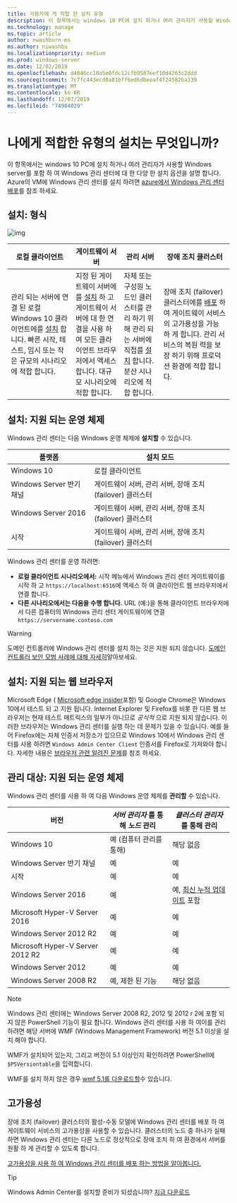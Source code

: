 ```yaml
---
title: 사용자에 게 적합 한 설치 유형
description: 이 항목에서는 windows 10 PC에 설치 하거나 여러 관리자가 사용할 Windows server를 포함 하 여 Windows 관리 센터에 대 한 다양 한 설치 옵션을 설명 합니다.
ms.technology: manage
ms.topic: article
author: nwashburn-ms
ms.author: niwashbu
ms.localizationpriority: medium
ms.prod: windows-server
ms.date: 12/02/2019
ms.openlocfilehash: d4046cc10a5e0fdc12cfb9587eef10d4263c2ddd
ms.sourcegitcommit: 7c7fc443ecd0a81bff6ed6dbeeaf4f24582ba339
ms.translationtype: MT
ms.contentlocale: ko-KR
ms.lasthandoff: 12/07/2019
ms.locfileid: "74904029"
---
```

# <a name="what-type-of-installation-is-right-for-you"></a>나에게 적합한 유형의 설치는 무엇입니까?

이 항목에서는 windows 10 PC에 설치 하거나 여러 관리자가 사용할 Windows server를 포함 하 여 Windows 관리 센터에 대 한 다양 한 설치 옵션을 설명 합니다. Azure의 VM에 Windows 관리 센터를 설치 하려면 [azure에서 Windows 관리 센터 배포](../azure/deploy-wac-in-azure.md)를 참조 하세요.

## <a name="installation-types"></a>설치: 형식

![img](../media/deployment-options/install-options.PNG)

| 로컬 클라이언트                                | 게이트웨이 서버                                  | 관리 서버                               | 장애 조치 클러스터                           |
|---------------------------------------------|-------------------------------------------------|----------------------------------------------|--------------------------------------------|
| 관리 되는 서버에 연결 된 로컬 Windows 10 클라이언트에를 [설치](../deploy/install.md) 합니다.  빠른 시작, 테스트, 임시 또는 작은 규모의 시나리오에 적합 합니다. |지정 된 게이트웨이 서버에를 [설치](../deploy/install.md) 하 고 게이트웨이 서버에 대 한 연결을 사용 하 여 모든 클라이언트 브라우저에서 액세스 합니다.  대규모 시나리오에 적합 합니다. | 자체 또는 구성원 노드인 클러스터를 관리 하기 위해 관리 되는 서버에 직접를 [설치](../deploy/install.md) 합니다.  분산 시나리오에 적합 합니다. | 장애 조치 (failover) 클러스터에를 [배포](#high-availability) 하 여 게이트웨이 서비스의 고가용성을 가능 하 게 합니다. 관리 서비스의 복원 력을 보장 하기 위해 프로덕션 환경에 적합 합니다. |

## <a name="installation-supported-operating-systems"></a>설치: 지원 되는 운영 체제

Windows 관리 센터는 다음 Windows 운영 체제에 **설치할** 수 있습니다.

| **플랫폼**                       | **설치 모드** |
| -----------------------------------| --------------------- |
| Windows 10                         | 로컬 클라이언트 |
| Windows Server 반기 채널 | 게이트웨이 서버, 관리 서버, 장애 조치 (failover) 클러스터 |
| Windows Server 2016                | 게이트웨이 서버, 관리 서버, 장애 조치 (failover) 클러스터 |
| 시작                | 게이트웨이 서버, 관리 서버, 장애 조치 (failover) 클러스터 |

Windows 관리 센터를 운영 하려면:

- **로컬 클라이언트 시나리오에서:** 시작 메뉴에서 Windows 관리 센터 게이트웨이를 시작 하 고 `https://localhost:6516`에 액세스 하 여 클라이언트 웹 브라우저에서 연결 합니다.
- **다른 시나리오에서는 다음을 수행 합니다.** URL (예:)을 통해 클라이언트 브라우저에서 다른 컴퓨터의 Windows 관리 센터 게이트웨이에 연결 `https://servername.contoso.com`

> [!WARNING]
> 도메인 컨트롤러에 Windows 관리 센터를 설치 하는 것은 지원 되지 않습니다. [도메인 컨트롤러 보안 모범 사례에 대해 자세히](https://docs.microsoft.com/windows-server/identity/ad-ds/plan/security-best-practices/securing-domain-controllers-against-attack)알아보세요.

## <a name="installation-supported-web-browsers"></a>설치: 지원 되는 웹 브라우저

Microsoft Edge ( [Microsoft edge insider](https://microsoftedgeinsider.com)포함) 및 Google Chrome은 Windows 10에서 테스트 되 고 지원 됩니다. Internet Explorer 및 Firefox를 비롯 한 다른 웹 브라우저는 현재 테스트 매트릭스의 일부가 아니므로 *공식적* 으로 지원 되지 않습니다. 이러한 브라우저는 Windows 관리 센터를 실행 하는 데 문제가 있을 수 있습니다. 예를 들어 Firefox에는 자체 인증서 저장소가 있으므로 Windows 10에서 Windows 관리 센터를 사용 하려면 `Windows Admin Center Client` 인증서를 Firefox로 가져와야 합니다. 자세한 내용은 [브라우저 관련 알려진 문제](../support/known-issues.md#browser-specific-issues)를 참조 하세요.

## <a name="management-target-supported-operating-systems"></a>관리 대상: 지원 되는 운영 체제

Windows 관리 센터를 사용 하 여 다음 Windows 운영 체제를 **관리할** 수 있습니다.

| 버전 | *서버 관리자* 를 통해 *노드* 관리 | *클러스터 관리자* 를 통해 관리 |
| ------------------------- |--------------- | ----- |
| Windows 10 | 예 (컴퓨터 관리를 통해) | 해당 없음 |
| Windows Server 반기 채널 | 예 | 예 |
| 시작 | 예 | 예 |
| Windows Server 2016 | 예 | 예, [최신 누적 업데이트](../use/manage-hyper-converged.md#prepare-your-windows-server-2016-cluster-for-windows-admin-center) 포함 |
| Microsoft Hyper-V Server 2016 | 예 | 예 |
| Windows Server 2012 R2 | 예 | 예 |
| Microsoft Hyper-V Server 2012 R2 | 예 | 예 |
| Windows Server 2012 | 예 | 예 |
| Windows Server 2008 R2 | 예, 제한 된 기능 | 해당 없음 |

> [!NOTE]
> Windows 관리 센터에는 Windows Server 2008 R2, 2012 및 2012 r 2에 포함 되지 않은 PowerShell 기능이 필요 합니다. Windows 관리 센터를 사용 하 여이를 관리 하려면 해당 서버에 WMF (Windows Management Framework) 버전 5.1 이상을 설치 해야 합니다.
> 
> WMF가 설치되어 있는지, 그리고 버전이 5.1 이상인지 확인하려면 PowerShell에 `$PSVersiontable`을 입력합니다. 
> 
> WMF를 설치 하지 않은 경우 [wmf 5.1를 다운로드할](https://www.microsoft.com/en-us/download/details.aspx?id=54616)수 있습니다.

## <a name="high-availability"></a>고가용성

장애 조치 (failover) 클러스터의 활성-수동 모델에 Windows 관리 센터를 배포 하 여 게이트웨이 서비스의 고가용성을 사용할 수 있습니다. 클러스터의 노드 중 하나가 실패 하면 Windows 관리 센터는 다른 노드로 정상적으로 장애 조치 하 여 환경에서 서버를 원활 하 게 관리할 수 있도록 합니다.

[고가용성을 사용 하 여 Windows 관리 센터를 배포 하는 방법을 알아봅니다.](../deploy/high-availability.md)

> [!Tip]
> Windows Admin Center를 설치할 준비가 되셨습니까? [지금 다운로드](https://aka.ms/windowsadmincenter)
